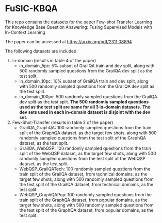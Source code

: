 # FuSIC-KBQA

This repo contains the datasets for the paper Few-shot Transfer Learning for Knowledge Base Question Answering: Fusing Supervised Models with In-Context Learning

The paper can be accessed at https://arxiv.org/pdf/2311.08894


The following datasets are included: 
1. In-domain (results in table 4 of the paper)
   - in_domain_5pc: 5% subset of GrailQA train and dev split, along with 500 randomly sampled questions from the GrailQA dev split as the test split.
   - in_domain_10pc: 10% subset of GrailQA train and dev split, along with 500 randomly sampled questions from the GrailQA dev split as the test split.
   - in_domain_100pc: 500 randomly sampled questions from the GrailQA dev split as the test split.
**The 500 randomly sampled questions used as the test split are same for all 3 in-domain datasets.**
**The dev sets used in each in-domain dataset is disjoint with the dev set.**
2. Few-Shot-Transfer (results in table 2 of the paper)
   - GrailQA_GraphQA:  100 randomly sampled questions from the train split of the GraphQA dataset, as the target few shots, along with 500 randomly sampled questions from the test split of the GraphQA dataset, as the test split.
   - GrailQA_WebQSP: 100 randomly sampled questions from the train split of the WebQSP dataset, as the target few shots, along with 500 randomly sampled questions from the test split of the WebQSP dataset, as the test split.
   - WebQSP_GrailQATech: 100 randomly sampled questions from the train split of the GrailQA dataset, from technical domains, as the target few shots, along with 500 randomly sampled questions from the test split of the GrailQA dataset, from technical domains, as the test split.
   - WebQSP_GraphQAPop: 100 randomly sampled questions from the train split of the GraphQA dataset, from popular domains, as the target few shots, along with 500 randomly sampled questions from the test split of the GraphQA dataset, from popular domains, as the test split.
